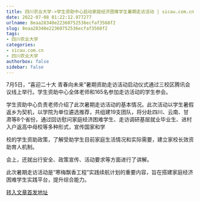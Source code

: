 ```yaml
---
title: 四川农业大学->学生资助中心启动家庭经济困难学生暑期走访活动 | sicau.com.cn
date: 2022-07-08 01:22:12.977277
urlname: 8eaa28340e22360752536ecfaf3568f2
slug: 8eaa28340e22360752536ecfaf3568f2
tags: 
- 四川农业大学
categories:
- sicau.com.cn
- 四川农业大学
authorbox: false
sidebar: false
---
```

7月5日，“喜迎二十大 青春向未来”暑期资助走访活动启动仪式通过三校区腾讯会议线上举行。学生资助中心全体老师和165名参加走访活动的学生参会。

学生资助中心负责老师介绍了此次暑期走访活动的基本情况。此次活动以学生暑假返乡为契机，以学院为单位遴选推荐，共组建19支团队，将分赴四川、云南、甘肃等8个省份，通过回访慰问家庭经济困难学生、走访调研基层就业毕业生、进村入户返高中母校等多种形式，宣传国家和学
<!--more-->
校的学生资助政策，了解受助学生目前家庭生活情况和实际需要，建立家校长效资助育人机制。

会上，还就出行安全、政策宣传、活动要求等方面进行了讲解。

此次暑期走访活动是“寒梅飘香工程”实践续航计划的重要内容，旨在搭建家庭经济困难学生实践平台，提升综合能力。



[转入文章首发地址](https://news.sicau.edu.cn/info/1078/68749.htm)